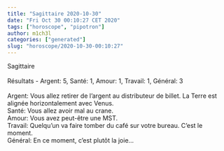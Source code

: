```yaml
---
title: "Sagittaire 2020-10-30"
date: "Fri Oct 30 00:10:27 CET 2020"
tags: ["horoscope", "pipotron"]
author: m1ch3l
categories: ["generated"]
slug: "horoscope/2020-10-30-00:10:27"
---
```


Sagittaire<br>
<br>
Résultats - Argent: 5, Santé: 1, Amour: 1, Travail: 1, Général: 3<br>
<br>
Argent:  Vous allez retirer de l’argent au distributeur de billet. La Terre est alignée horizontalement avec Venus.<br>
Santé:   Vous allez avoir mal au crane. <br>
Amour:   Vous avez peut-être une MST. <br>
Travail: Quelqu’un va faire tomber du café sur votre bureau. C’est le moment.<br>
Général: En ce moment, c’est plutôt la joie...<br>
